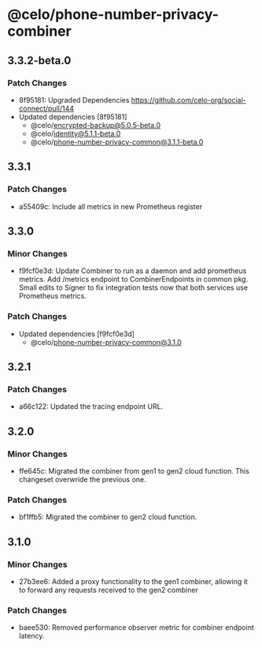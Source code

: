 # @celo/phone-number-privacy-combiner

## 3.3.2-beta.0

### Patch Changes

- 8f95181: Upgraded Dependencies https://github.com/celo-org/social-connect/pull/144
- Updated dependencies [8f95181]
  - @celo/encrypted-backup@5.0.5-beta.0
  - @celo/identity@5.1.1-beta.0
  - @celo/phone-number-privacy-common@3.1.1-beta.0

## 3.3.1

### Patch Changes

- a55409c: Include all metrics in new Prometheus register

## 3.3.0

### Minor Changes

- f9fcf0e3d: Update Combiner to run as a daemon and add prometheus metrics. Add /metrics endpoint to CombinerEndpoints in common pkg. Small edits to Signer to fix integration tests now that both services use Prometheus metrics.

### Patch Changes

- Updated dependencies [f9fcf0e3d]
  - @celo/phone-number-privacy-common@3.1.0

## 3.2.1

### Patch Changes

- a66c122: Updated the tracing endpoint URL.

## 3.2.0

### Minor Changes

- ffe645c: Migrated the combiner from gen1 to gen2 cloud function. This changeset overwride the previous one.

### Patch Changes

- bf1ffb5: Migrated the combiner to gen2 cloud function.

## 3.1.0

### Minor Changes

- 27b3ee6: Added a proxy functionality to the gen1 combiner, allowing it to forward any requests received to the gen2 combiner

### Patch Changes

- baee530: Removed performance observer metric for combiner endpoint latency.
